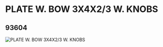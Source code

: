 # PLATE W. BOW 3X4X2/3 W. KNOBS
## 93604
![PLATE W. BOW 3X4X2/3 W. KNOBS](https://lc-www-live-s.legocdn.com/media/bricks/5/2/4616189.jpg)